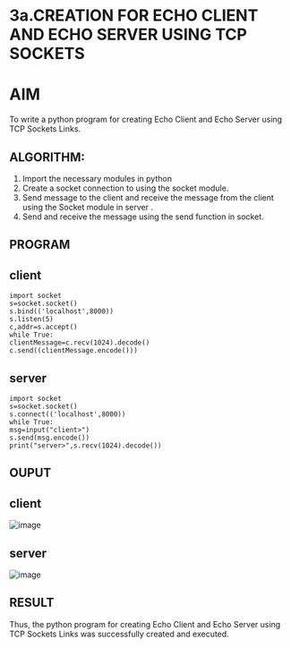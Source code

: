 # 3a.CREATION FOR ECHO CLIENT AND ECHO SERVER USING TCP SOCKETS
# AIM
To write a python program for creating Echo Client and Echo Server using TCP
Sockets Links.
## ALGORITHM:
1. Import the necessary modules in python
2. Create a socket connection to using the socket module.
3. Send message to the client and receive the message from the client using the Socket module in
 server .
4. Send and receive the message using the send function in socket.
## PROGRAM
## client
```
import socket
s=socket.socket()
s.bind(('localhost',8000))
s.listen(5)
c,addr=s.accept()
while True:
clientMessage=c.recv(1024).decode()
c.send((clientMessage.encode()))
```
## server 
```
import socket
s=socket.socket()
s.connect(('localhost',8000))
while True:
msg=input("client>")
s.send(msg.encode())
print("server>",s.recv(1024).decode())
```
## OUPUT
## client
![image](https://github.com/iniyasri4464/3a.Sockets_Creation_for_Echo_Client_and_Echo_Server/assets/152419072/f4305d4e-eae9-4ce2-8a00-9cb516f0c5ad)
## server
![image](https://github.com/iniyasri4464/3a.Sockets_Creation_for_Echo_Client_and_Echo_Server/assets/152419072/11aaf712-38f6-4655-a4f6-0ad5fa795056)


## RESULT
Thus, the python program for creating Echo Client and Echo Server using TCP Sockets Links 
was successfully created and executed.
